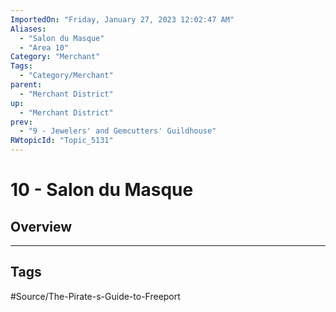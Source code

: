 ```yaml
---
ImportedOn: "Friday, January 27, 2023 12:02:47 AM"
Aliases:
  - "Salon du Masque"
  - "Area 10"
Category: "Merchant"
Tags:
  - "Category/Merchant"
parent:
  - "Merchant District"
up:
  - "Merchant District"
prev:
  - "9 - Jewelers' and Gemcutters' Guildhouse"
RWtopicId: "Topic_5131"
---
```

# 10 - Salon du Masque
## Overview

---
## Tags
#Source/The-Pirate-s-Guide-to-Freeport

